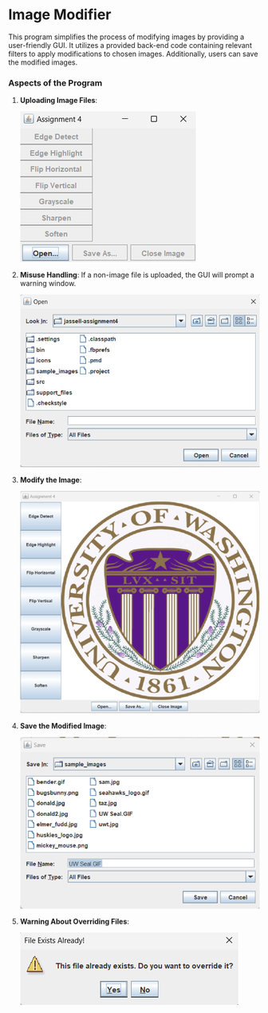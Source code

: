 # Image Modifier

This program simplifies the process of modifying images by providing a user-friendly GUI. It utilizes a provided back-end code containing relevant filters to apply modifications to chosen images. Additionally, users can save the modified images.

### Aspects of the Program

1. **Uploading Image Files**:
   
   ![Start Frame](/images/StartFrame.png)

2. **Misuse Handling**:
   If a non-image file is uploaded, the GUI will prompt a warning window.
   
   ![File Opener Dialog](/images/FileOpenerDialog.png)

3. **Modify the Image**:
   
   ![Image Open](/images/imageOpen.png)

4. **Save the Modified Image**:
   
   ![File Saver Dialog](/images/FileSaverDialog.png)

5. **Warning About Overriding Files**:
    
   ![Override File](/images/OverrideFile.png)



